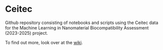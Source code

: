 # Ceitec
Github repository consisting of notebooks and scripts using the Ceitec data for the Machine Learning in Nanomaterial Biocompatibility Assessment (2023-2025) project.

To find out more, look over at the [wiki](https://github.com/xpetitt123/Ceitec/wiki).
